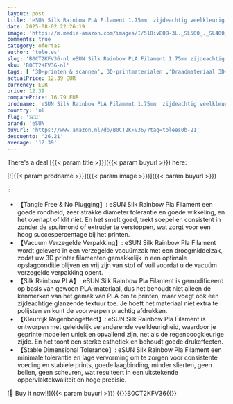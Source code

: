 ```yaml
---
layout: post
title: 'eSUN Silk Rainbow PLA Filament 1.75mm  zijdeachtig veelkleurig 3D Printer Filament PLA  kleurverloop wisselend 1KG spoel  2.2 LBS  voor 3D printers  Zonsopgang Regenboog  1KG '
date: 2025-08-02 22:26:19
image: 'https://m.media-amazon.com/images/I/518ivEQB-3L._SL500_._SL400_.jpg'
comments: true
category: ofertas
author: 'tole.es'
slug: 'B0CT2KFV36-nl eSUN Silk Rainbow PLA Filament 1.75mm zijdeachtig...'
sku: 'B0CT2KFV36-nl'
tags: [ '3D-printen & scannen','3D-printmaterialen','Draadmateriaal 3D-printers','Zakelijk, industrie & wetenschap','esun','🇳🇱', ]
actualPrice: 12.39 EUR
currency: EUR
price: 12.39
comparePrice: 16.79 EUR
prodname: 'eSUN Silk Rainbow PLA Filament 1.75mm  zijdeachtig veelkleurig 3D Printer Filament PLA  kleurverloop wisselend 1KG spoel  2.2 LBS  voor 3D printers  Zonsopgang Regenboog  1KG '
country: 'nl'
flag: '🇳🇱'
brand: 'eSUN'
buyurl: 'https://www.amazon.nl/dp/B0CT2KFV36/?tag=tolees0b-21'
descuento: '26.21'
average: '12.39'
---
```


There's a deal [{{< param title >}}]({{< param buyurl >}})  here:

[![{{< param prodname >}}]({{< param image >}})]({{< param buyurl >}})

ℹ️:

- 【Tangle Free & No Plugging】: eSUN Silk Rainbow Pla Filament een goede rondheid, zeer strakke diameter tolerantie en goede wikkeling, en het overlapt of klit niet. En het smelt goed, trekt soepel en consistent in zonder de spuitmond of extruder te verstoppen, wat zorgt voor een hoog succespercentage bij het printen.
- 【Vacuum Verzegelde Verpakking】: eSUN Silk Rainbow Pla Filament wordt geleverd in een verzegelde vacuümzak met een droogmiddelzak, zodat uw 3D printer filamenten gemakkelijk in een optimale opslagconditie blijven en vrij zijn van stof of vuil voordat u de vacuüm verzegelde verpakking opent.
- 【Silk Rainbow PLA】: eSUN Silk Rainbow Pla Filament is gemodificeerd op basis van gewoon PLA-materiaal, dus het behoudt niet alleen de kenmerken van het gemak van PLA om te printen, maar voegt ook een zijdeachtige glanzende textuur toe. Je hoeft het materiaal niet extra te polijsten en kunt de voorwerpen prachtig afdrukken.
- 【Kleurrijk Regenboogeffect】: eSUN Silk Rainbow Pla Filament is ontworpen met geleidelijk veranderende veelkleurigheid, waardoor je geprinte modellen uniek en opvallend zijn, net als de regenboogkleurige zijde. En het toont een sterke esthetiek en behoudt goede drukeffecten.
- 【Stable Dimensional Tolerance】: eSUN Silk Rainbow Pla Filament een minimale tolerantie en lage vervorming om te zorgen voor consistente voeding en stabiele prints, goede laagbinding, minder slierten, geen bellen, geen scheuren, wat resulteert in een uitstekende oppervlaktekwaliteit en hoge precisie.

[🛒 Buy it now!!]({{< param buyurl >}})
{{<world>}}B0CT2KFV36{{</world>}}
